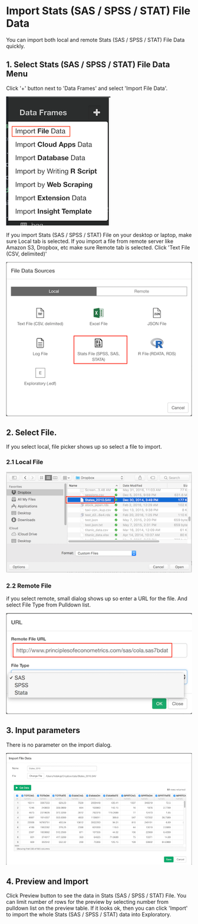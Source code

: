 # Import Stats (SAS / SPSS / STAT) File Data

You can import both local and remote Stats (SAS / SPSS / STAT) File Data quickly.

## 1. Select Stats (SAS / SPSS / STAT) File Data Menu

Click '+' button next to 'Data Frames' and select 'Import File Data'.

![](images/import-file-data.png)

If you import Stats (SAS / SPSS / STAT) File on your desktop or laptop, make sure Local tab is selected. If you import a file from remote server like Amazon S3, Dropbox, etc make sure Remote tab is selected. Click 'Text File (CSV, delimited)'

![](images/stats-select.png)

## 2. Select File.
If you select local, file picker shows up so select a file to import.
### 2.1 Local File

![](images/local-file-picker-stats.png)

### 2.2 Remote File
if you select remote, small dialog shows up so enter a URL for the file. And select File Type from Pulldown list.

![](images/import-remote-stats-url.png)


## 3. Input parameters

There is no parameter on the import dialog.

![](images/import-stats-dialog.png)


## 4. Preview and Import

Click Preview button to see the data in Stats (SAS / SPSS / STAT) File. You can limit number of rows for the preview by selecting number from pulldown list on the preview table. If it looks ok, then you can click 'Import' to import the whole Stats (SAS / SPSS / STAT) data into Exploratory.
